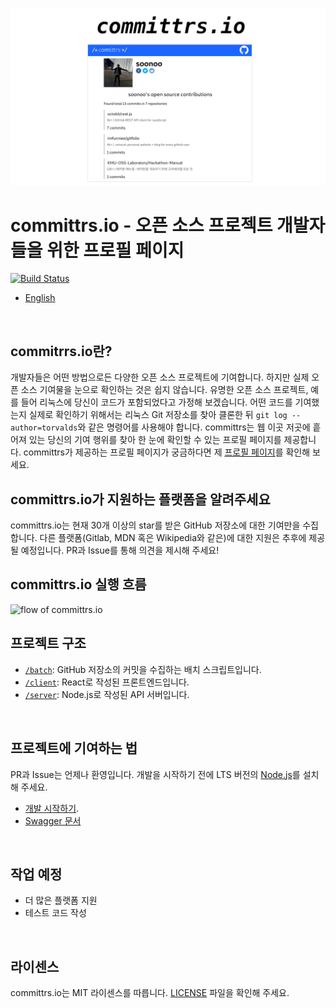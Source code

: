 ![soonoo's profile](soonoo-profile.png)
<br />
# committrs.io - 오픈 소스 프로젝트 개발자들을 위한 프로필 페이지
[![Build Status](https://travis-ci.com/soonoo/committrs.svg?branch=master)](https://travis-ci.com/soonoo/committrs)  
* [English](README.md)  
<br />

## commitrrs.io란?
개발자들은 어떤 방법으로든 다양한 오픈 소스 프로젝트에 기여합니다. 하지만 실제 오픈 소스 기여물을 눈으로 확인하는 것은 쉽지 않습니다. 유명한 오픈 소스 프로젝트, 예를 들어 리눅스에 당신이 코드가 포함되었다고 가정해 보겠습니다. 어떤 코드를 기여했는지 실제로 확인하기 위해서는 리눅스 Git 저장소를 찾아 클론한 뒤 `git log --author=torvalds`와 같은 명령어를 사용해야 합니다. committrs는 웹 이곳 저곳에 흩어져 있는 당신의 기여 행위를 찾아 한 눈에 확인할 수 있는 프로필 페이지를 제공합니다. committrs가 제공하는 프로필 페이지가 궁금하다면 제 [프로필 페이지](https://committrs.io/soonoo)를 확인해 보세요.
 <br />
## committrs.io가 지원하는 플랫폼을 알려주세요
committrs.io는 현재 30개 이상의 star를 받은 GitHub 저장소에 대한 기여만을 수집합니다. 다른 플랫폼(Gitlab, MDN 혹은 Wikipedia와 같은)에 대한 지원은 추후에 제공될 예정입니다. PR과 Issue를 통해 의견을 제시해 주세요!
 <br />
## committrs.io 실행 흐름
![flow of committrs.io](https://raw.githubusercontent.com/soonoo/committrs.io/master/app-flow.png)
 <br />
## 프로젝트 구조
- [`/batch`](https://github.com/soonoo/committrs.io/tree/master/batch): GitHub 저장소의 커밋을 수집하는 배치 스크립트입니다.
- [`/client`](https://github.com/soonoo/committrs.io/tree/master/client): React로 작성된 프론트엔드입니다.
- [`/server`](https://github.com/soonoo/committrs.io/tree/master/server): Node.js로 작성된 API 서버입니다.

<br />

## 프로젝트에 기여하는 법
PR과 Issue는 언제나 환영입니다. 개발을 시작하기 전에 LTS 버전의 [Node.js](https://nodejs.org/)를 설치해 주세요.  
- [개발 시작하기](CONTRIBUTING.md).
- [Swagger 문서](https://api.committrs.io/swagger)

<br />

## 작업 예정
- 더 많은 플랫폼 지원
- 테스트 코드 작성

<br />

## 라이센스
committrs.io는 MIT 라이센스를 따릅니다. [LICENSE](LICENSE.md) 파일을 확인해 주세요.

